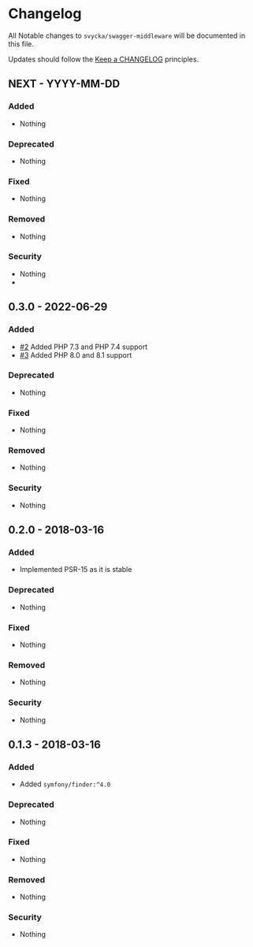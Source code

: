 # Changelog

All Notable changes to `svycka/swagger-middleware` will be documented in this file.

Updates should follow the [Keep a CHANGELOG](http://keepachangelog.com/) principles.

## NEXT - YYYY-MM-DD

### Added
- Nothing

### Deprecated
- Nothing

### Fixed
- Nothing

### Removed
- Nothing

### Security
- Nothing
- 
## 0.3.0 - 2022-06-29

### Added
- [#2](https://github.com/svycka/swagger-middleware/pull/2) Added PHP 7.3 and PHP 7.4 support
- [#3](https://github.com/svycka/swagger-middleware/pull/3) Added PHP 8.0 and 8.1 support

### Deprecated
- Nothing

### Fixed
- Nothing

### Removed
- Nothing

### Security
- Nothing

## 0.2.0 - 2018-03-16

### Added
- Implemented PSR-15 as it is stable

### Deprecated
- Nothing

### Fixed
- Nothing

### Removed
- Nothing

### Security
- Nothing

## 0.1.3 - 2018-03-16

### Added
- Added `symfony/finder:^4.0`

### Deprecated
- Nothing

### Fixed
- Nothing

### Removed
- Nothing

### Security
- Nothing

